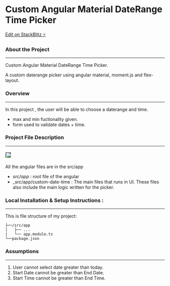 # Custom Angular Material DateRange Time Picker
[Edit on StackBlitz ⚡️](https://stackblitz.com/edit/stackblitz-starters-stb4s7)

### About the Project
---
Custom Angular Material DateRange Time Picker. 

A custom daterange picker using angular material, moment.js and flex-layout.
### Overview 
---
In this project , the user will be able to choose a daterange and time.
* max and min fuctionality given.
* form used to validate dates + time.

### Project File Description 
---

#### <img alt="Angular" style="background-color:#33475b" height="18px" src="https://angular.io/assets/images/logos/angular/logo-nav@2x.png">
All the angular files are in the src/app
* _src/app_ : root file of the angular
* _src/app/custom-date-time : The main files that runs in UI. These files also include the main logic written for the picker.

### Local Installation & Setup Instructions :
----
This is file structure of my project: 
```
├──/src/app
|   ├── ...
|   └── app.module.ts
└──package.json
```
### Assumptions 
----
1. User cannot select date greater than today.
2. Start Date cannot be greater than End Date.
3. Start Time cannot be greater than End Time.
